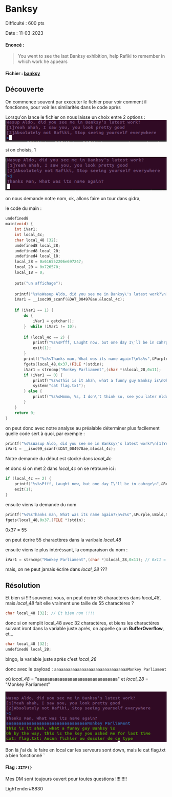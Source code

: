 # Banksy

Difficulté : 600 pts

Date : 11-03-2023

#### Enoncé :

> You went to see the last Banksy exhibition, help Rafiki to remember in which work he appears

#### Fichier : [banksy](banksy)

## Découverte

On commence souvent par executer le fichier pour voir comment il fonctionne, pour voir les similarités dans le code après

Lorsqu'on lance le fichier on nous laisse un choix entre 2 options :
![demarrage](demarrage.png)

si on choisis, 1

![name](name.png)

on nous demande notre nom, ok, allons faire un tour dans gidra,

le code du main :
```c
undefined8 
main(void) { 
	int iVar1; 
	int local_4c; 
	char local_48 [32]; 
	undefined8 local_28; 
	undefined8 local_20; 
	undefined4 local_18; 
	local_28 = 0x616552206e697247; 
	local_20 = 0x726570; 
	local_18 = 0; 
	
	puts("un affichage"); 
	
	printf("%s%sWasup Aldo, did you see me in Banksy\'s latest work?\n[1]Yeah ahah, I saw you, you loo k pretty good\n[2]Absolutely not Rafiki, Stop seeing yourself everywhere\n%s%s>" ,&Purple,&Bold,&Blue,&Bold); 
	iVar1 = __isoc99_scanf(&DAT_004978ae,&local_4c); 
	
	if (iVar1 == 1) { 
		do { 
			iVar1 = getchar(); 
		}  while (iVar1 != 10); 
		
		if (local_4c == 2) { 
			printf("%s%sPfff, Laught now, but one day I\'ll be in cahrge\n",&Red,&Bold);
			exit(1); 
		} 
		printf("%s%sThanks man, What was its name again?\n%s%s",&Purple,&Bold,&Blue,&Bold); 
		fgets(local_48,0x37,(FILE *)stdin); 
		iVar1 = strncmp("Monkey Parliament",(char *)&local_28,0x11); 
		if (iVar1 == 0) { 
			printf("%s%sThis is it ahah, what a funny guy Banksy is\nOh by the way, this is the key you as ked me for last time\n%s" ,&Green,&Bold,&Reset); 
			system("cat flag.txt"); 
		} else { 
			printf("%s%sHmmm, %s, I don\'t think so, see you later Aldo\n%s",&Red,&Bold,&local_28,&Reset) ; 
		} 
	} 
	return 0; 
}
```

on peut donc avec notre analyse au préalable déterminer plus facilement quelle code sert à quoi, 
par exemple :

```c
printf("%s%sWasup Aldo, did you see me in Banksy\'s latest work?\n[1]Yeah ahah, I saw you, you loo k pretty good\n[2]Absolutely not Rafiki, Stop seeing yourself everywhere\n%s%s>" ,&Purple,&Bold,&Blue,&Bold); 
iVar1 = __isoc99_scanf(&DAT_004978ae,&local_4c); 
```
Notre demande du début est stocké dans *local_4c*

et donc si on met 2 dans *local_4c* on se retrouve ici :
```c
if (local_4c == 2) { 
	printf("%s%sPfff, Laught now, but one day I\'ll be in cahrge\n",&Red,&Bold);
	exit(1); 
} 
```

ensuite viens la demande du nom

```c
printf("%s%sThanks man, What was its name again?\n%s%s",&Purple,&Bold,&Blue,&Bold); 
fgets(local_48,0x37,(FILE *)stdin); 
```
0x37 = 55

on peut écrire 55 charactères dans la varibale *local_48*

ensuite viens le plus intéréssant, la comparaison du nom :
```c
iVar1 = strncmp("Monkey Parliament",(char *)&local_28,0x11); // 0x11 = 17
```

mais, on ne peut jamais écrire dans *local_28* ???

## Résolution

Et bien si !!!!
souvenez vous, on peut écrire 55 charactères dans *local_48*, mais *local_48* fait elle vraiment une taille de 55 charactères ?

```c
char local_48 [32]; // Et bien non !!!!
```

donc si on remplit local_48 avec 32 charactères, et biens les charactères suivant iront dans la variable juste après, on appelle ça un **BufferOverflow**, et...

```c
char local_48 [32]; 
undefined8 local_28; 
```

bingo, la variable juste après c'est *local_28*

donc avec le payload : `aaaaaaaaaaaaaaaaaaaaaaaaaaaaaaaaMonkey Parliament`

où *local_48* = "aaaaaaaaaaaaaaaaaaaaaaaaaaaaaaaa" et *local_28* = "Monkey Parliament"

![final](final.png)

Bon là j'ai du le faire en local car les serveurs sont down, mais le cat flag.txt a bien fonctionné
`

#### Flag : `ZITF{}`

Mes DM sont toujours ouvert pour toutes questions !!!!!!!!!

LighTender#8830




